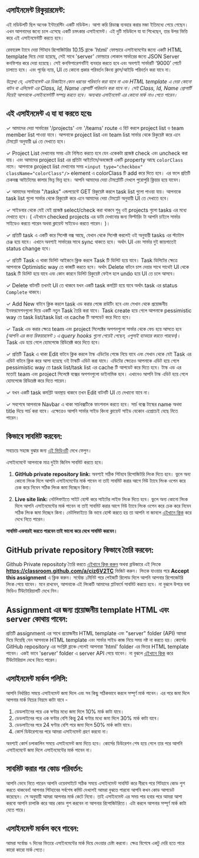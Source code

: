 ## এসাইনমেন্ট রিকুয়ারমেন্ট:

এই মডিউলটি ছিল অনেক ইন্টারেস্টিং একটি মডিউল। আশা করি রিডাক্স ব্যবহার করার মজা ইতিমধ্যে পেয়ে গেছেন। এখন আপনাদের জন্যে চলে এসেছে একটি চমৎকার এসাইনমেন্ট। এই দুটি মডিউলে যা যা শিখেছেন, তার উপর ভিত্তি করে এই এসাইনমেন্টটি করতে হবে।

রেফারেন্স ট্যাবে দেয়া গিটহাব রিপোজিটরির 10.15 ব্রাঞ্চে 'html' ফোল্ডারে এসাইনমেন্টের জন্যে একটি HTML template দিয়ে দেয়া হয়েছে, সেই সাথে 'server' ফোল্ডারে লোকাল সার্ভারের জন্যে JSON Server কনফিগার করে দেয়া হয়েছে। সেই কনফিগারেশনটিই ব্যবহার করতে হবে এবং অবশ্যই সার্ভারটি ‘9000’ পোর্টে চালাতে হবে। এবং পূর্বের ন্যায়, UI তে কোনো প্রকার পরিবর্তন কিংবা ক্লাস/আইডি পরিবর্তন করা যাবে না।

_উল্লেখ্য যে, এসাইনমেন্ট এর ডিজাইনে কোন ধরনের পরিবর্তন করা যাবে না এবং HTML template এ দেয়া কোনো বাটন বা এলিমেন্ট এর Class, Id, Name প্রোপার্টি পরিবর্তন করা যাবে না। সেই Class, Id, Name প্রোপার্টি দিয়েই আপনাকে এসাইনমেন্টটি সম্পন্ন করতে হবে। অন্যথায় এসাইনমেন্ট এর কোনো মার্ক নাও পেতে পারেন।_

## এই এসাইনমেন্ট এ যা যা করতে হবেঃ

✓ আমাদের দেয়া সার্ভারের '/projects' এবং '/teams' route এ হিট করলে project list ও team member list পাওয়া যাবে। আপনাকে project list এবং team list সার্ভার থেকে রিকুয়েষ্ট করে এনে টেমপ্লেট অনুযায়ী ui তে দেখাতে হবে।

✓ Project List দেখানোর সময় এটা নিশ্চিত করতে হবে যেন একেকটা প্রজেক্ট check এবং uncheck করা যায়। এবং আমাদের project list এর প্রতিটা আইটেমে/অবজেক্টে একটি property আছে `colorClass` নামে। আপনাকে project list দেখানোর সময় `<input type="checkbox" className="colorClass"/>` element এ colorClass টি add করে দিতে হবে। এর ফলে প্রতিটি চেকবক্স আইটেমের কালার ভিন্ন ভিন্ন হবে। আপনি আমাদের দেয়া টেমপ্লেটটি দেখলে পুরোপুরি ক্লিয়ার হয়ে যাবেন।

✓ আমাদের সার্ভারের "/tasks" এন্ডপয়েন্টে GET রিকুয়েষ্ট করলে task list গুলো পাওয়া যায়। আপনাকে task list গুলো সার্ভার থেকে রিকুয়েষ্ট করে এনে আমাদের দেয়া টেমপ্লেট অনুযায়ী UI তে দেখাতে হবে।

✓ সাইডবার থেকে যেই যেই প্রজেক্ট select/check করা থাকবে শুধু ওই projects গুলো tasks এর মধ্যে দেখাতে হবে। ( এইখানে checked projects এর ডাটা দেখানোর জন্য ফিল্টারিং টা আপনি চাইলে সার্ভার সাইডেও করতে পারেন অথবা ক্লায়েন্ট সাইডেও করতে পারেন। )।

✓ প্রতিটি task এ একটি করে সিলেক্ট বক্স আছে, যেখান থেকে সিলেক্ট করলেই ওই অনুযায়ী tasks এর স্ট্যাটাস চেঞ্জ হয়ে যাবে। এখানে অবশ্যই সার্ভারের সাথে sync থাকতে হবে। অর্থাৎ UI এবং সার্ভার দুই জায়গাতেই status change হবে।

✓ প্রতিটি Task এ থাকা ডিলিট আইকনে ক্লিক করলে Task টি ডিলিট হয়ে যাবে। Task ডিলিটের ক্ষেত্রে আপনাকে Optimistic way তে কাজটি করতে হবে। অর্থাৎ Delete বাটনে চাপ দেয়ার সাথে সাথেই UI থেকে task টি ডিলিট হয়ে যাবে এবং কোন কারনে ডিলিট রিকুয়েষ্ট ফেইল হলে undo হয়ে UI তে চলে আসবে।

✓ Delete বাটনটি তখনই UI তে থাকবে যখন একটি task কমপ্লিট হয়ে যাবে অর্থাৎ task এর status `Complete` থাকবে।

✓ Add New বাটনে ক্লিক করলে task এড করার পেজে রাউটিং হবে এবং সেখান থেকে প্রয়োজনীয় ইনফরমেশনগুলো দিয়ে একটি নতুন Task তৈরি করা যাবে। Task create হয়ে গেলে আপনাকে pessimistic way তে task list/task list এর cache টি আপডেট করে দিতে হবে।

✓ Task এড করার ক্ষেত্রে team এবং project সিলেক্টের অপশনগুলো সার্ভার থেকে ফেচ হয়ে আসতে হবে _(আপনি এর জন্য রিকয়ারমেন্ট ১ এ query hooks গুলো পেয়েই গেছেন, ওগুলাই ব্যাবহার করতে পারবেন)_। Task এড হয়ে গেলে হোমপেজে রিডিরেক্ট করে দিতে হবে।

✓ প্রতিটি Task এ থাকা Edit বাটনে ক্লিক করলে টাস্ক এডিটের পেজে নিয়ে যাবে এবং সেখান থেকে যেই Task এর এডিট বাটনে ক্লিক করে আসা হয়েছে ওই টাস্কটি এডিট করা যাবে। এডিটের ক্ষেত্রেও আপনাকে এডিট হয়ে গেলে pessimistic way তে task list/task list এর cache টি আপডেট করে দিতে হবে। টাস্ক এড এর মতোই team এবং project সিলেক্টে বক্সের অপশনগুলো ডাইনামিক হবে। এখানেও আপনি টাস্ক এডিট হয়ে গেলে হোমপেজে রিডিরেক্ট করে দিতে পারেন।

✓ যখন একটি task কমপ্লিট অবস্থায় থাকবে তখন Edit বাটনটি UI তে দেখানো যাবে না।

✓ সবশেষে আপনাকে Navbar এ থাকা সার্চবক্সটিকে ফাংশনাল করতে হবে। সার্চ বক্সে টাস্কের name অথবা title দিয়ে সার্চ করা যাবে। এক্ষেত্রেও আপনি সার্ভার সাইড কিংবা ক্লায়েন্ট সাইড যেকোন এপ্রোচেই বেছে নিতে পারেন।

## কিভাবে সাবমিট করবেন:

সবচেয়ে সহজে বুঝার জন্য [এই ভিডিওটি](https://learnwithsumit.com/courses/think-in-a-redux-way/how-to-submit-assignment) দেখে ফেলুন।

এসাইনমেন্টে আপনাকে মাত্র দুইটা জিনিস সাবমিট করতে হবে।

1. **GitHub private repository link:** অবশ্যই সঠিক গিটহাব রিপোজিটরি লিংক দিতে হবে। ভুলে অন্য কোনো লিংক দিলে আপনি এসাইনমেন্টের মার্ক পাবেন না তাই সাবমিট করার আগে নিউ ট্যাবে লিংক ওপেন করে চেক করে নিবেন সঠিক লিংক জমা দিচ্ছেন কিনা।

2. **Live site link:** নেটলিফাইতে সাইট হোস্ট করে সাইটের লাইভ লিংক দিতে হবে। ভুলে অন্য কোনো লিংক দিলে আপনি এসাইনমেন্টের মার্ক পাবেন না তাই সাবমিট করার আগে নিউ ট্যাবে লিংক ওপেন করে চেক করে নিবেন সঠিক লিংক জমা দিচ্ছেন কিনা। নেটলিফাইতে কি ভাবে হোস্ট করতে হয় তা আপনি না জানলে [এইখানে ক্লিক](https://learnwithsumit.com/courses/think-in-a-redux-way/how-to-submit-assignment) করে দেখে নিতে পারেন।

**সাবমিট একবারই করতে পারবেন তাই ভালো করে দেখে সাবমিট করবেন।**

## GitHub private repository কিভাবে তৈরি করবেন:

Github Private repositoty তৈরি করতে [এইখানে ক্লিক করুন](https://classroom.github.com/a/ciz6V2TC) অথবা ব্রাউজারে এই লিংকে **https://classroom.github.com/a/ciz6V2TC** ভিজিট করুন। লিংকে যাওয়ার পরে **Accept this assignment** এ ক্লিক করুন। সর্বোচ্চ ১মিনিট পরে পেইজটি রিলোড দিলে আপনি আপনার রিপোজেটরি লিংক পেয়ে যাবেন। মনে রাখবেন, আপনাকে এই লিংকটি আমাদের প্লাটফর্মে সাবমিট করতে হবে। না বুঝলে উপরে বলা ভিডিও টিউটোরিয়ালটি দেখে নিন।

## Assignment এর জন্য প্রয়োজনীয় template HTML এবং server কোথায় পাবেন:

প্রতিটি assignment এর সাথে প্রয়োজনীয় HTML template এবং "server" folder (API) আমরা দিয়ে দিয়েছি যেন আপনাকে HTML template এবং সার্ভার সাইড কাজ নিয়ে সময় নষ্ট না করতে হয়। কোর্সের GitHub repository এর সংশ্লিষ্ট ব্রাঞ্চে গেলেই আপনারা 'html' folder এর ভিতর HTML template পাবেন। একই ভাবে 'server' folder এ server API পেয়ে যাবেন। না বুঝলে [এইখানে ক্লিক](https://learnwithsumit.com/courses/think-in-a-redux-way/how-to-submit-assignment) করে টিউটোরিয়াল দেখে নিতে পারেন।

## এসাইনমেন্ট মার্কস পলিসি:

আপনি নির্ধারিত সময়ে এসাইনমেন্ট জমা দিলে এবং সব কিছু সঠিকভাবে করলে সম্পূর্ণ মার্ক পাবেন। এর পরে জমা দিলে আপনার মার্ক নিচের নিয়মে কাটা যাবে -

1. ডেডলাইনের পরে এক ঘণ্টার মধ্যে জমা দিলে 10% মার্ক কাটা যাবে।
2. ডেডলাইনের পরে এক ঘণ্টার বেশি কিন্তু 24 ঘণ্টার মধ্যে জমা দিলে 30% মার্ক কাটা যাবে।
3. ডেডলাইনের পরে 24 ঘণ্টার বেশি পরে জমা দিলে 50% মার্ক কাটা যাবে।
4. কোর্স ডিউরেশনের পরে আমরা এসাইনমেন্ট গ্রহণ করবো না।

অবশ্যই কোর্স চলাকালিন সময়ে এসাইনমেন্ট জমা দিতে হবে। কোর্সের ডিউরেশন শেষ হয়ে গেলে তার পরে আপনি এসাইনমেন্টে জমা দিলে এসাইনমেন্টের মার্ক পাবেন না।

## সাবমিট করার পর কোড পরিবর্তন:

আপনি ভেবে নিতে পারেন আপনি ওয়েবসাইটে সঠিক সময়ে এসাইনমেন্ট সাবমিট করে নীরবে পরে গিটহাবে কোড পুশ করতে থাকবেন! আপনার গিটহাবের সর্বশেষ কমিট দেখলেই আমরা বুঝতে পারবো আপনি কখন কোড আপডেট করেছেন। সে অনুযায়ী আমরা আপনার মার্ক কেটে নিবো। তাই এসাইনমেন্ট এর সময় পার হবার পরে আমরা আশা করবো আপনি চালাকি করে আর কোড পুশ করবেন না আপনার রিপোজিটরিতে। এটা করলে আপনার সম্পূর্ণ মার্ক কাটা যেতে পারে।

## এসাইনমেন্ট মার্কস কবে পাবেন:

আমরা সর্বোচ্চ ৭ দিনের ভিতরে এসাইনমেন্টের মার্ক দিয়ে দেওয়ার চেষ্টা করবো। ক্ষেত্র বিশেষে একটু দেরি হতে পারে কারো কারো মার্ক পেতে।
